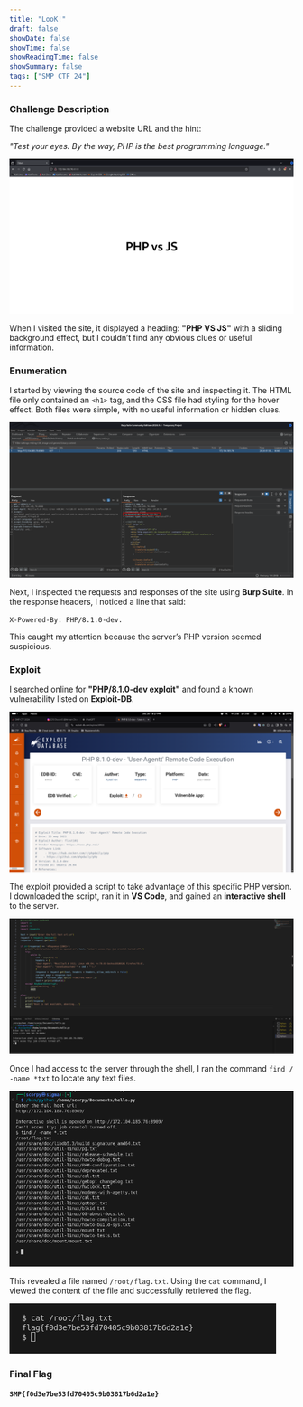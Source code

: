 ```yaml
---
title: "LooK!"
draft: false
showDate: false
showTime: false
showReadingTime: false
showSummary: false
tags: ["SMP CTF 24"]
---
```


### Challenge Description

The challenge provided a website URL and the hint: 

*"Test your eyes. By the way, PHP is the best programming language."* 

<img src="site.png">

When I visited the site, it displayed a heading: **"PHP VS JS"** with a sliding background effect, but I couldn’t find any obvious clues or useful information.

### Enumeration

I started by viewing the source code of the site and inspecting it. The HTML file only contained an `<h1>` tag, and the CSS file had styling for the hover effect. Both files were simple, with no useful information or hidden clues.

<img src="burp.png">

Next, I inspected the requests and responses of the site using **Burp Suite**. In the response headers, I noticed a line that said:

`X-Powered-By: PHP/8.1.0-dev.`

This caught my attention because the server’s PHP version seemed suspicious.

### Exploit

I searched online for **"PHP/8.1.0-dev exploit"** and found a known vulnerability listed on **Exploit-DB**. 

<img src="exploitdb.png">

The exploit provided a script to take advantage of this specific PHP version. I downloaded the script, ran it in **VS Code**, and gained an **interactive shell** to the server.

<img src="execute.png">

Once I had access to the server through the shell, I ran the command `find / -name *txt` to locate any text files.

<img src="find.png">

 This revealed a file named `/root/flag.txt`. Using the `cat` command, I viewed the content of the file and successfully retrieved the flag.

<img src="flag.png">

### Final Flag

**`SMP{f0d3e7be53fd70405c9b03817b6d2a1e}`**